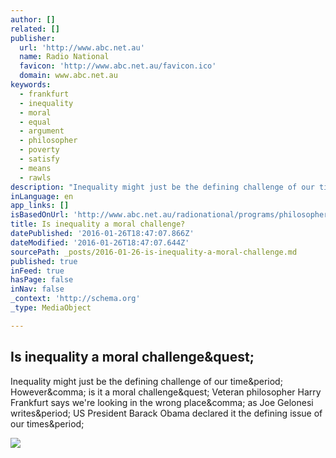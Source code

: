```yaml
---
author: []
related: []
publisher:
  url: 'http://www.abc.net.au'
  name: Radio National
  favicon: 'http://www.abc.net.au/favicon.ico'
  domain: www.abc.net.au
keywords:
  - frankfurt
  - inequality
  - moral
  - equal
  - argument
  - philosopher
  - poverty
  - satisfy
  - means
  - rawls
description: "Inequality might just be the defining challenge of our time. However, is it a moral challenge? Veteran philosopher Harry Frankfurt says we're looking in the wrong place, as Joe Gelonesi writes. US President Barack Obama declared it the defining issue of our times."
inLanguage: en
app_links: []
isBasedOnUrl: 'http://www.abc.net.au/radionational/programs/philosopherszone/is-inequality-a-moral-challenge/6779632'
title: Is inequality a moral challenge?
datePublished: '2016-01-26T18:47:07.866Z'
dateModified: '2016-01-26T18:47:07.644Z'
sourcePath: _posts/2016-01-26-is-inequality-a-moral-challenge.md
published: true
inFeed: true
hasPage: false
inNav: false
_context: 'http://schema.org'
_type: MediaObject

---
```

<article style=""><h1>Is inequality a moral challenge&amp;quest;</h1><p>Inequality might just be the defining challenge of our time&amp;period; However&amp;comma; is it a moral challenge&amp;quest; Veteran philosopher Harry Frankfurt says we're looking in the wrong place&amp;comma; as Joe Gelonesi writes&amp;period; US President Barack Obama declared it the defining issue of our times&amp;period;</p><img src="http://www.abc.net.au/radionational/image/6779640-1x1-700x700.jpg" /></article>